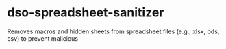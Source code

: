 # dso-spreadsheet-sanitizer
Removes macros and hidden sheets from spreadsheet files (e.g., xlsx, ods, csv) to prevent malicious 
